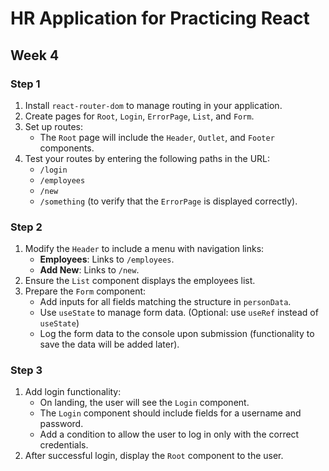 # HR Application for Practicing React

## Week 4

### Step 1
1. Install `react-router-dom` to manage routing in your application.
2. Create pages for `Root`, `Login`, `ErrorPage`, `List`, and `Form`.
3. Set up routes:
   - The `Root` page will include the `Header`, `Outlet`, and `Footer` components.
4. Test your routes by entering the following paths in the URL:
   - `/login`
   - `/employees`
   - `/new`
   - `/something` (to verify that the `ErrorPage` is displayed correctly).

### Step 2
1. Modify the `Header` to include a menu with navigation links:
   - **Employees**: Links to `/employees`.
   - **Add New**: Links to `/new`.
2. Ensure the `List` component displays the employees list.
3. Prepare the `Form` component:
   - Add inputs for all fields matching the structure in `personData`.
   - Use `useState` to manage form data. (Optional: use `useRef` instead of `useState`)
   - Log the form data to the console upon submission (functionality to save the data will be added later).

### Step 3
1. Add login functionality:
   - On landing, the user will see the `Login` component.
   - The `Login` component should include fields for a username and password.
   - Add a condition to allow the user to log in only with the correct credentials.
2. After successful login, display the `Root` component to the user.